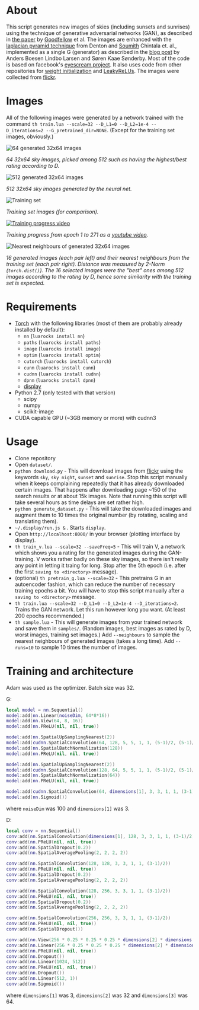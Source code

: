 # About

This script generates new images of skies (including sunsets and sunrises) using the technique of generative adversarial networks (GAN), as described in [the paper](http://arxiv.org/abs/1406.2661) by [Goodfellow](https://github.com/goodfeli) et al.
The images are enhanced with the [laplacian pyramid technique](http://arxiv.org/abs/1506.05751) from Denton and [Soumith](https://github.com/soumith) Chintala et. al., implemented as a single G (generator) as described in the [blog post](http://torch.ch//blog/2015/11/13/gan.html) by Anders Boesen Lindbo Larsen and Søren Kaae Sønderby.
Most of the code is based on facebook's [eyescream project](https://github.com/facebook/eyescream).
It also uses code from other repositories for [weight initialization](https://github.com/e-lab/torch-toolbox/blob/master/Weight-init/weight-init.lua) and [LeakyReLUs](https://github.com/nagadomi/waifu2x/blob/master/lib/LeakyReLU.lua).
The images were collected from [flickr](http://www.flickr.com).

# Images

All of the following images were generated by a network trained with the command `th train.lua --scale=32 --D_L1=0 --D_L2=1e-4 --D_iterations=2 --G_pretrained_dir=NONE`. (Except for the training set images, obviously.)

![64 generated 32x64 images](images/best.jpg?raw=true "64 generated 32x64 images")

*64 32x64 sky images, picked among 512 such as having the highest/best rating according to D.*

![512 generated 32x64 images](images/random512.jpg?raw=true "512 generated 32x64 images")

*512 32x64 sky images generated by the neural net.*

![Training set](images/trainset.jpg?raw=true "Training set")

*Training set images (for comparison).*

[![Training progress video](images/youtube-embedded-image.jpg?raw=true)](https://youtu.be/9XWiy0c7UhE)

*Training progress from epoch 1 to 271 as a [youtube video](https://youtu.be/9XWiy0c7UhE).*
<!--- [![Demo CountPages alpha](http://share.gifyoutube.com/KzB6Gb.gif)](https://www.youtube.com/watch?v=ek1j272iAmc) -->

![Nearest neighbours of generated 32x64 images](images/neighbours.jpg?raw=true "Nearest neighbours of generated 32x64 images")

*16 generated images (each pair left) and their nearest neighbours from the training set (each pair right). Distance was measured by 2-Norm (`torch.dist()`). The 16 selected images were the "best" ones among 512 images according to the rating by D, hence some similarity with the training set is expected.*

# Requirements

* [Torch](http://torch.ch/) with the following libraries (most of them are probably already installed by default):
  * `nn` (`luarocks install nn`)
  * `paths` (`luarocks install paths`)
  * `image` (`luarocks install image`)
  * `optim` (`luarocks install optim`)
  * `cutorch` (`luarocks install cutorch`)
  * `cunn` (`luarocks install cunn`)
  * `cudnn` (`luarocks install cudnn`)
  * `dpnn` (`luarocks install dpnn`)
  * [display](https://github.com/szym/display)
* Python 2.7 (only tested with that version)
  * scipy
  * numpy
  * scikit-image
* CUDA capable GPU (~3GB memory or more) with cudnn3

# Usage

* Clone repository
* Open `dataset/`.
* `python download.py` - This will download images from [flickr](http://www.flickr.com) using the keywords `sky`, `sky night`, `sunset` and `sunrise`. Stop this script manually when it keeps complaining repeatedly that it has already downloaded certain images. That happens after downloading page ~150 of the search results or at about 15k images. Note that running this script will take several hours as time delays are set rather high.
* `python generate_dataset.py` - This will take the downloaded images and augment them to 10 times the original number (by rotating, scaling and translating them).
* `~/.display/run.js &` . Starts `display`.
* Open `http://localhost:8000/` in your browser (plotting interface by display).
* `th train_v.lua --scale=32 --saveFreq=5` - This will train V, a network which shows you a rating for the generated images during the GAN-training. V works rather badly on these sky images, so there isn't really any point in letting it traing for long. Stop after the 5th epoch (i.e. after the first `saving to <directory>` message).
* (optional) `th pretrain_g.lua --scale=32` - This pretrains G in an autoencoder fashion, which can reduce the number of necessary training epochs a bit. You will have to stop this script manually after a `saving to <directory>` message.
* `th train.lua --scale=32 --D_L1=0 --D_L2=1e-4 --D_iterations=2`. Trains the GAN network. Let this run however long you want. (At least 200 epochs recommended.)
* `th sample.lua` - This will generate images from your trained network and save them in `samples/`. (Random images, best images as rated by D, worst images, training set images.) Add `--neighbours` to sample the nearest neighbours of generated images (takes a long time). Add `--runs=10` to sample 10 times the number of images.

# Training and architecture

Adam was used as the optimizer. Batch size was 32.

G:
```lua
local model = nn.Sequential()
model:add(nn.Linear(noiseDim, 64*8*16))
model:add(nn.View(64, 8, 16))
model:add(nn.PReLU(nil, nil, true))

model:add(nn.SpatialUpSamplingNearest(2))
model:add(cudnn.SpatialConvolution(64, 128, 5, 5, 1, 1, (5-1)/2, (5-1)/2))
model:add(nn.SpatialBatchNormalization(128))
model:add(nn.PReLU(nil, nil, true))

model:add(nn.SpatialUpSamplingNearest(2))
model:add(cudnn.SpatialConvolution(128, 64, 5, 5, 1, 1, (5-1)/2, (5-1)/2))
model:add(nn.SpatialBatchNormalization(64))
model:add(nn.PReLU(nil, nil, true))

model:add(cudnn.SpatialConvolution(64, dimensions[1], 3, 3, 1, 1, (3-1)/2, (3-1)/2))
model:add(nn.Sigmoid())
```
where `noiseDim` was 100 and `dimensions[1]` was 3.

D:
```lua
local conv = nn.Sequential()
conv:add(nn.SpatialConvolution(dimensions[1], 128, 3, 3, 1, 1, (3-1)/2))
conv:add(nn.PReLU(nil, nil, true))
conv:add(nn.SpatialDropout(0.2))
conv:add(nn.SpatialAveragePooling(2, 2, 2, 2))

conv:add(nn.SpatialConvolution(128, 128, 3, 3, 1, 1, (3-1)/2))
conv:add(nn.PReLU(nil, nil, true))
conv:add(nn.SpatialDropout(0.2))
conv:add(nn.SpatialAveragePooling(2, 2, 2, 2))

conv:add(nn.SpatialConvolution(128, 256, 3, 3, 1, 1, (3-1)/2))
conv:add(nn.PReLU(nil, nil, true))
conv:add(nn.SpatialDropout(0.2))
conv:add(nn.SpatialAveragePooling(2, 2, 2, 2))

conv:add(nn.SpatialConvolution(256, 256, 3, 3, 1, 1, (3-1)/2))
conv:add(nn.PReLU(nil, nil, true))
conv:add(nn.SpatialDropout())

conv:add(nn.View(256 * 0.25 * 0.25 * 0.25 * dimensions[2] * dimensions[3]))
conv:add(nn.Linear(256 * 0.25 * 0.25 * 0.25 * dimensions[2] * dimensions[3], 1024))
conv:add(nn.PReLU(nil, nil, true))
conv:add(nn.Dropout())
conv:add(nn.Linear(1024, 512))
conv:add(nn.PReLU(nil, nil, true))
conv:add(nn.Dropout())
conv:add(nn.Linear(512, 1))
conv:add(nn.Sigmoid())
```
where `dimensions[1]` was 3, `dimensions[2]` was 32 and `dimensions[3]` was 64.
